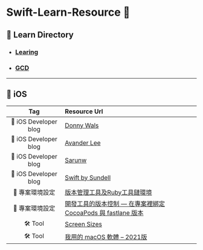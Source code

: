 # Swift-Learn-Resource 🦊

## 📘 Learn Directory

- ### [Learing](https://github.com/ray00178/Swift-Learn-Resource/blob/main/Learing.md)

- ### [GCD](https://github.com/ray00178/Swift-Learn-Resource/blob/main/GCD.md)

---

## 🍎 iOS

| Tag | Resource Url |
| :---: | :--- |
| 🍎 iOS Developer blog | [Donny Wals](https://www.donnywals.com/the-blog) |
| 🍎 iOS Developer blog | [Avander Lee](https://www.avanderlee.com/recents) |
| 🍎 iOS Developer blog | [Sarunw](https://sarunw.com/posts/) |
| 🍎 iOS Developer blog | [Swift by Sundell](https://www.swiftbysundell.com/articles/) |
| 🚀 專案環境設定 | [版本管理工具及Ruby工具鏈環境](https://juejin.cn/post/6844904186048430087) |
| 🚀 專案環境設定 | [開發工具的版本控制 — 在專案裡綁定 CocoaPods 與 fastlane 版本](https://reurl.cc/emlyOW) |
| 🛠 Tool | [Screen Sizes](https://www.screensizes.app/?source=iphone) |
| 🛠 Tool | [我用的 macOS 軟體 – 2021版](https://hiraku.tw/2021/07/6502/)
